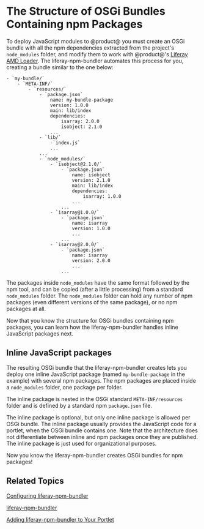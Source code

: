 # The Structure of OSGi Bundles Containing npm Packages [](id=the-structure-of-osgi-bundles-containing-npm-packages)

To deploy JavaScript modules to @product@ you must create an OSGi bundle with 
all the npm dependencies extracted from the project's `node_modules` folder, 
and modify them to work with @product@'s [Liferay AMD Loader](https://github.com/liferay/liferay-amd-loader). 
The liferay-npm-bundler automates this process for you, creating a bundle 
similar to the one below:

    - `my-bundle/`
        - `META-INF/`
            - `resources/`
                - `package.json`
                    name: my-bundle-package
                    version: 1.0.0
                    main: lib/index
                    dependencies:
                        isarray: 2.0.0
                        isobject: 2.1.0
                    ...
                - `lib/`
                    -`index.js`
                    ...
                ...
                - `node_modules/`
                    - `isobject@2.1.0/`
                        - `package.json`
                            name: isobject
                            version: 2.1.0
                            main: lib/index
                            dependencies:
                                isarray: 1.0.0
                            ...
                        ...
                    - `isarray@1.0.0/`
                        - `package.json`
                            name: isarray
                            version: 1.0.0
                            ...
                        ...
                    - `isarray@2.0.0/`
                        - `package.json`
                            name: isarray
                            version: 2.0.0
                            ...
                        ...

The packages inside `node_modules` have the same format followed by the npm tool, 
and can be copied (after a little processing) from a standard `node_modules` 
folder. The `node_modules` folder can hold any number of npm packages (even 
different versions of the same package), or no npm packages at all.

Now that you know the structure for OSGi bundles containing npm packages, you 
can learn how the liferay-npm-bundler handles inline JavaScript packages next. 

## Inline JavaScript packages

The resulting OSGi bundle that the liferay-npm-bundler creates lets you deploy 
one inline JavaScript package (named `my-bundle-package` in the example) with 
several npm packages. The npm packages are placed inside a `node_modules` 
folder, one package per folder.

The inline package is nested in the OSGi standard `META-INF/resources` folder 
and is defined by a standard npm `package.json` file.

The inline package is optional, but only one inline package is allowed per OSGi 
bundle. The inline package usually provides the JavaScript code for a portlet, 
when the OSGi bundle contains one. Note that the architecture does not 
differentiate between inline and npm packages once they are published. The 
inline package is just used for organizational purposes. 

Now you know the liferay-npm-bundler creates OSGi bundles for npm packages!

## Related Topics [](id=related-topics)

[Configuring liferay-npm-bundler](/develop/tutorials/-/knowledge_base/7-0/configuring-liferay-npm-bundler)

[liferay-npm-bundler](/develop/tutorials/-/knowledge_base/7-0/liferay-npm-bundler)

[Adding liferay-npm-bundler to Your Portlet](/develop/tutorials/-/knowledge_base/7-0/adding-liferay-npm-bundler-to-your-portlet)